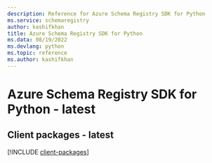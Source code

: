 ```yaml
---
description: Reference for Azure Schema Registry SDK for Python
ms.service: schemaregistry
author: kashifkhan
title: Azure Schema Registry SDK for Python
ms.data: 08/19/2022
ms.devlang: python
ms.topic: reference
ms.author: kashifkhan
---
```

# Azure Schema Registry SDK for Python - latest

## Client packages - latest
[!INCLUDE [client-packages](schema-registry-client-index.md)]